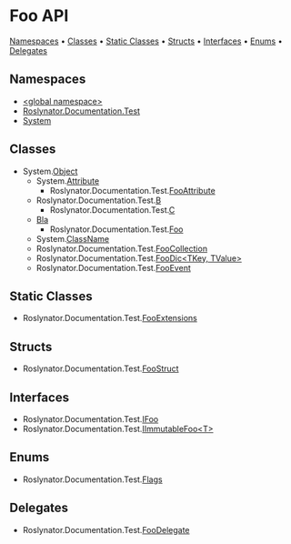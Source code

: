 # Foo API

[Namespaces](#namespaces) &#x2022; [Classes](#classes) &#x2022; [Static Classes](#static-classes) &#x2022; [Structs](#structs) &#x2022; [Interfaces](#interfaces) &#x2022; [Enums](#enums) &#x2022; [Delegates](#delegates)

## Namespaces

* [\<global namespace>](_Global/README.md)
* [Roslynator.Documentation.Test](Roslynator/Documentation/Test/README.md)
* [System](System/README.md)

## Classes

* System\.[Object](https://docs.microsoft.com/en-us/dotnet/api/system.object)
  * System\.[Attribute](https://docs.microsoft.com/en-us/dotnet/api/system.attribute)
    * Roslynator\.Documentation\.Test\.[FooAttribute](Roslynator/Documentation/Test/FooAttribute/README.md)
  * Roslynator\.Documentation\.Test\.[B](Roslynator/Documentation/Test/B/README.md)
    * Roslynator\.Documentation\.Test\.[C](Roslynator/Documentation/Test/C/README.md)
  * [Bla](_Global/Bla/README.md)
    * Roslynator\.Documentation\.Test\.[Foo](Roslynator/Documentation/Test/Foo/README.md)
  * System\.[ClassName](System/ClassName/README.md)
  * Roslynator\.Documentation\.Test\.[FooCollection](Roslynator/Documentation/Test/FooCollection/README.md)
  * Roslynator\.Documentation\.Test\.[FooDic\<TKey, TValue>](Roslynator/Documentation/Test/FooDic-2/README.md)
  * Roslynator\.Documentation\.Test\.[FooEvent](Roslynator/Documentation/Test/FooEvent/README.md)

## Static Classes

* Roslynator\.Documentation\.Test\.[FooExtensions](Roslynator/Documentation/Test/FooExtensions/README.md)

## Structs

* Roslynator\.Documentation\.Test\.[FooStruct](Roslynator/Documentation/Test/FooStruct/README.md)

## Interfaces

* Roslynator\.Documentation\.Test\.[IFoo](Roslynator/Documentation/Test/IFoo/README.md)
* Roslynator\.Documentation\.Test\.[IImmutableFoo\<T>](Roslynator/Documentation/Test/IImmutableFoo-1/README.md)

## Enums

* Roslynator\.Documentation\.Test\.[Flags](Roslynator/Documentation/Test/Flags/README.md)

## Delegates

* Roslynator\.Documentation\.Test\.[FooDelegate](Roslynator/Documentation/Test/FooDelegate/README.md)
